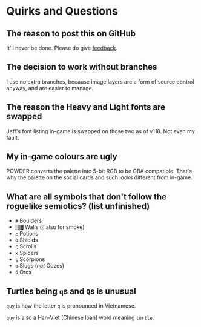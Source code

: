 # Quirks and Questions

## The reason to post this on GitHub

It'll never be done. Please do give [feedback](../../readme.md#feedback).

## The decision to work without branches

I use no extra branches, because image layers are a form of source control anyway, and are easier to manage.

## The reason the Heavy and Light fonts are swapped

Jeff's font listing in-game is swapped on those two as of v118. Not even my fault.

## My in-game colours are ugly

POWDER converts the palette into 5-bit RGB to be GBA compatible. That's why the palette on the social cards and such looks different from in-game.

## What are all symbols that don't follow the roguelike semiotics? (list unfinished)

- `#`   Boulders
- `░▒▓` Walls (`░` also for smoke)
- `⌂`   Potions
- `Θ`   Shields
- `♫`   Scrolls
- `x`   Spiders
- `ç`   Scorpions
- `o`   Slugs (*not* Oozes)
- `ö`   Orcs

## Turtles being `q`s and `Q`s is unusual

`quy` is how the letter `q` is pronounced in Vietnamese.

`quy` is also a Han-Viet (Chinese loan) word meaning `turtle`.
